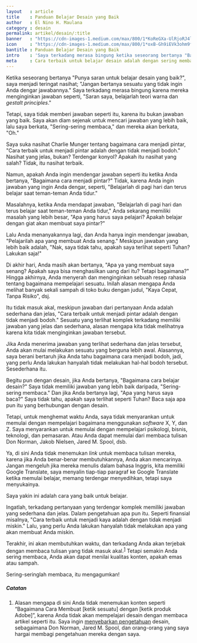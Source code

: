 ```yaml
---
layout   : article
title    : Panduan Belajar Desain yang Baik
author   : El Nino H. Maulana
category : desain
permalink: artikel/desain/:title
banner   : "https://cdn-images-1.medium.com/max/800/1*KoReGXa-UlRjoRJ4lFM6aQ.png"
icon     : "https://cdn-images-1.medium.com/max/800/1*oxB-Gh9iEVk3ohm9f166gQ.png"
bantitle : Panduan Belajar Desain yang Baik
intro    : 'Saya terkadang merasa bingung ketika seseorang bertanya "Bagaimana belajar desain?" Masalahnya, mereka tidak menginginkan jawaban yang sesungguhnya.'
meta     : Cara terbaik untuk belajar desain adalah dengan sering membaca. Desainer yang baik memahami manusia, teknologi, sosial dan bisnis.
---
```


Ketika seseorang bertanya "Punya saran untuk belajar desain yang baik?", saya menjadi teringat nasihat; "Jangan bertanya sesuatu yang tidak ingin Anda dengar jawabannya." Saya terkadang merasa bingung karena mereka menginginkan jawaban seperti, "Saran saya, belajarlah teori warna dan *gestalt principles*."

Tetapi, saya tidak memberi jawaban seperti itu, karena itu bukan jawaban yang baik. Saya akan diam sejenak untuk mencari jawaban yang lebih baik, lalu saya berkata, "Sering-sering membaca," dan mereka akan berkata, "Oh."

Saya suka nasihat Charlie Munger tentang bagaimana cara menjadi pintar, "Cara terbaik untuk menjadi pintar adalah dengan tidak menjadi bodoh." Nasihat yang jelas, bukan? Terdengar konyol? Apakah itu nasihat yang salah? Tidak, itu nasihat terbaik.

Namun, apakah Anda ingin mendengar jawaban seperti itu ketika Anda bertanya, "Bagaimana cara menjadi pintar?" Tidak, karena Anda ingin jawaban yang ingin Anda dengar, seperti, "Belajarlah di pagi hari dan terus belajar saat teman-teman Anda tidur."

Masalahnya, ketika Anda mendapat jawaban, "Belajarlah di pagi hari dan terus belajar saat teman-teman Anda tidur," Anda sekarang memiliki masalah yang lebih besar, "Apa yang harus saya pelajari? Apakah belajar dengan giat akan membuat saya pintar?"

Lalu Anda menanyakannya lagi, dan Anda hanya ingin mendengar jawaban, "Pelajarilah apa yang membuat Anda senang." Meskipun jawaban yang lebih baik adalah, "Nak, saya tidak tahu, apakah saya terlihat seperti Tuhan? Lakukan saja!"

Di akhir hari, Anda masih akan bertanya, "Apa ya yang membuat saya senang? Apakah saya bisa menghasilkan uang dari itu? Tetapi bagaimana?" Hingga akhirnya, Anda menyerah dan menginginkan sebuah resep rahasia tentang bagaimana mempelajari sesuatu. Inilah alasan mengapa Anda melihat banyak sekali sampah di toko buku dengan judul, "Kaya Cepat, Tanpa Risiko", dsj.

Itu tidak masuk akal, meskipun jawaban dari pertanyaan Anda adalah sederhana dan jelas, "Cara terbaik untuk menjadi pintar adalah dengan tidak menjadi bodoh." Sesuatu yang terlihat komplek terkadang memiliki jawaban yang jelas dan sederhana, alasan mengapa kita tidak melihatnya karena kita tidak menginginkan jawaban tersebut.

Jika Anda menerima jawaban yang terlihat sederhana dan jelas tersebut, Anda akan mulai melakukan sesuatu yang berguna lebih awal. Alasannya, saya berani bertaruh jika Anda tahu bagaimana cara menjadi bodoh, jadi, yang perlu Anda lakukan hanyalah tidak melakukan hal-hal bodoh tersebut. Sesederhana itu.

Begitu pun dengan desain, jika Anda bertanya, "Bagaimana cara belajar desain?" Saya tidak memiliki jawaban yang lebih baik daripada, "Sering-sering membaca." Dan jika Anda bertanya lagi, "Apa yang harus saya baca?" Saya tidak tahu, apakah saya terlihat seperti Tuhan? Baca saja apa pun itu yang berhubungan dengan desain.

Tetapi, untuk menghemat waktu Anda, saya tidak menyarankan untuk memulai dengan mempelajari bagaimana menggunakan *software* X, Y, dan Z. Saya menyarankan untuk memulai dengan mempelajari psikologi, bisnis, teknologi, dan pemasaran. Atau Anda dapat memulai dari membaca tulisan Don Norman, Jakob Nielsen, Jared M. Spool, dsb.

Ya, di sini Anda tidak menemukan *link* untuk membaca tulisan mereka, karena jika Anda benar-benar membutuhkannya, Anda akan mencarinya. Jangan mengeluh jika mereka menulis dalam bahasa Inggris, kita memiliki Google Translate, saya menyalin tiap-tiap paragraf ke Google Translate ketika memulai belajar, memang terdengar menyedihkan, tetapi saya menyukainya.

Saya yakin ini adalah cara yang baik untuk belajar.

Ingatlah, terkadang pertanyaan yang terdengar komplek memiliki jawaban yang sederhana dan jelas. Dalam pengetahuan apa pun itu. Seperti finansial misalnya, "Cara terbaik untuk menjadi kaya adalah dengan tidak menjadi miskin." Lalu, yang perlu Anda lakukan hanyalah tidak melakukan apa yang akan membuat Anda miskin.

Terakhir, ini akan membutuhkan waktu, dan terkadang Anda akan terjebak dengan membaca tulisan yang tidak masuk akal.<sup><a href="#fn:1" title="Catatan Nr.1">1</a></sup> Tetapi semakin Anda sering membaca, Anda akan dapat menilai kualitas konten, apakah emas atau sampah. 

Sering-seringlah membaca, itu mengagumkan!

##### Catatan

<ol>
    <li id="fn:1">
        Alasan mengapa di sini Anda tidak menemukan konten seperti &ldquo;Bagaimana Cara Membuat [ketik sesuatu] dengan [ketik produk Adobe]&rdquo;, karena Anda tidak akan mempelajari desain dengan membaca artikel seperti itu. Saya ingin <a href="http://tertanda.com/artikel/desain/memperbaiki-dan-menyebarkan-pengetahuan" title="Menyebarkan pengetahuan." target="_blank">menyebarkan pengetahuan</a> desain, sebagaimana Don Norman, Jared M. Spool, dan orang-orang yang saya hargai membagi pengetahuan mereka dengan saya.
    </li>
</ol>
